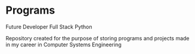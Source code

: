 # Programs
Future Developer Full Stack Python

Repository created for the purpose of storing programs and projects made in my career in Computer Systems Engineering

